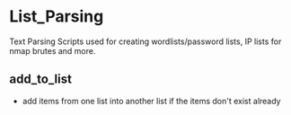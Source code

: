 # List_Parsing
Text Parsing Scripts used for creating wordlists/password lists, IP lists for nmap brutes and more.

## add_to_list
* add items from one list into another list if the items don't exist already
